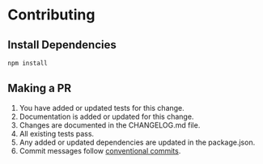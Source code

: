 # Contributing

## Install Dependencies

```javascript
npm install
```

## Making a PR

1. You have added or updated tests for this change.
2. Documentation is added or updated for this change.
3. Changes are documented in the CHANGELOG.md file.
4. All existing tests pass.
5. Any added or updated dependencies are updated in the package.json.
6. Commit messages follow [conventional commits](https://www.conventionalcommits.org/en/v1.0.0/).

